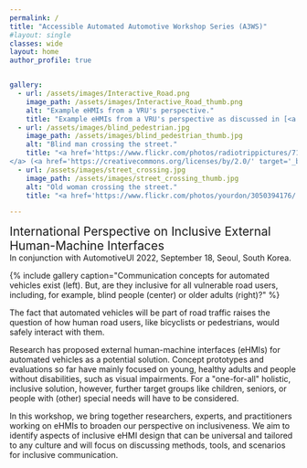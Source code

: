 ```yaml
---
permalink: /
title: "Accessible Automated Automotive Workshop Series (A3WS)"
#layout: single
classes: wide
layout: home
author_profile: true


gallery:
  - url: /assets/images/Interactive_Road.png
    image_path: /assets/images/Interactive_Road_thumb.png
    alt: "Example eHMIs from a VRU's perspective."
    title: "Example eHMIs from a VRU's perspective as discussed in [<a href='/References/#ref22'>22</a>]."
  - url: /assets/images/blind_pedestrian.jpg
    image_path: /assets/images/blind_pedestrian_thumb.jpg
    alt: "Blind man crossing the street."
    title: "<a href='https://www.flickr.com/photos/radiotrippictures/7194630246/' target='_blank'>Blind Man Crosses Street
</a> (<a href='https://creativecommons.org/licenses/by/2.0/' target='_blank'>CC BY 2.0</a>) by <a href='https://www.flickr.com/people/radiotrippictures/' target='_blank'>RadioTripPictures</a>."
  - url: /assets/images/street_crossing.jpg
    image_path: /assets/images/street_crossing_thumb.jpg
    alt: "Old woman crossing the street."
    title: "<a href='https://www.flickr.com/photos/yourdon/3050394176/' target='_blank'>Crossing the street</a> (<a href='https://creativecommons.org/licenses/by-nc-sa/2.0/' target='_blank'>CC BY-NC-SA 2.0</a>) by <a href='https://www.flickr.com/people/yourdon/' target='_blank'>Ed Yourdon</a>."

---
```

<p> <span style="font-size: 1.5em">International Perspective on Inclusive External Human-Machine Interfaces</span><br/>
In conjunction with AutomotiveUI 2022, September 18, Seoul, South Korea.</p>

{% include gallery caption="Communication concepts for automated vehicles exist (left). But, are they inclusive for all vulnerable road users, including, for example, blind people (center) or older adults (right)?" %}

The fact that automated vehicles will be part of road traffic raises the question of how human road users, like bicyclists or pedestrians, would safely interact with them. 

Research has proposed external human-machine interfaces (eHMIs) for automated vehicles as a potential solution. Concept prototypes and evaluations so far have mainly focused on young, healthy adults and people without disabilities, such as visual impairments. 
For a "one-for-all" holistic, inclusive solution, however, further target groups like children, seniors, or people with (other) special needs will have to be considered. 

In this workshop, we bring together researchers, experts, and practitioners working on eHMIs to broaden our perspective on inclusiveness. We aim to identify aspects of inclusive eHMI design that can be universal and tailored to any culture and will focus on discussing methods, tools, and scenarios for inclusive communication.
